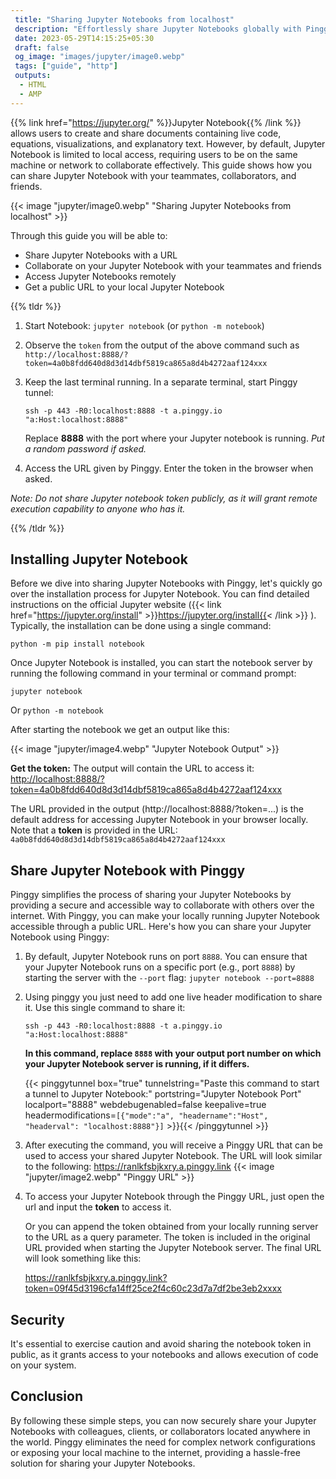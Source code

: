 ```yaml
---
 title: "Sharing Jupyter Notebooks from localhost" 
 description: "Effortlessly share Jupyter Notebooks globally with Pinggy. Securely collaborate, access, and obtain a public URL for your locally running Jupyter Notebook. No complex setups, just seamless sharing."
 date: 2023-05-29T14:15:25+05:30 
 draft: false 
 og_image: "images/jupyter/image0.webp"
 tags: ["guide", "http"]
 outputs:
  - HTML
  - AMP
---
```


{{% link href="https://jupyter.org/" %}}Jupyter Notebook{{% /link %}} allows users to create and share documents containing live code, equations, visualizations, and explanatory text. However, by default, Jupyter Notebook is limited to local access, requiring users to be on the same machine or network to collaborate effectively. This guide shows how you can share Jupyter Notebook with your teammates, collaborators, and friends.

{{< image "jupyter/image0.webp" "Sharing Jupyter Notebooks from localhost" >}}

Through this guide you will be able to:

- Share Jupyter Notebooks with a URL
- Collaborate on your Jupyter Notebook with your teammates and friends
- Access Jupyter Notebooks remotely
- Get a public URL to your local Jupyter Notebook

{{% tldr %}}

1. Start Notebook: `jupyter notebook` (or `python -m notebook`)
2. Observe the `token` from the output of the above command such as `http://localhost:8888/?token=4a0b8fdd640d8d3d14dbf5819ca865a8d4b4272aaf124xxx`
3. Keep the last terminal running. In a separate terminal, start Pinggy tunnel:

   ```
   ssh -p 443 -R0:localhost:8888 -t a.pinggy.io "a:Host:localhost:8888"
   ```

   Replace **8888** with the port where your Jupyter notebook is running. _Put a random password if asked._

4. Access the URL given by Pinggy. Enter the token in the browser when asked.

_Note: Do not share Jupyter notebook token publicly, as it will grant remote execution capability to anyone who has it._

{{% /tldr %}}

## Installing Jupyter Notebook

Before we dive into sharing Jupyter Notebooks with Pinggy, let's quickly go over the installation process for Jupyter Notebook. You can find detailed instructions on the official Jupyter website ({{< link href="https://jupyter.org/install" >}}https://jupyter.org/install{{< /link >}} ). Typically, the installation can be done using a single command:

```
python -m pip install notebook
```

Once Jupyter Notebook is installed, you can start the notebook server by running the following command in your terminal or command prompt:

```
jupyter notebook
```

Or `python -m notebook`

After starting the notebook we get an output like this:

{{< image "jupyter/image4.webp" "Jupyter Notebook Output" >}}

**Get the token:** The output will contain the URL to access it:
[http://localhost:8888/?token=4a0b8fdd640d8d3d14dbf5819ca865a8d4b4272aaf124xxx](#)

The URL provided in the output (http://localhost:8888/?token=...) is the default address for accessing Jupyter Notebook in your browser locally. Note that a **token** is provided in the URL: `4a0b8fdd640d8d3d14dbf5819ca865a8d4b4272aaf124xxx`

## Share Jupyter Notebook with Pinggy

Pinggy simplifies the process of sharing your Jupyter Notebooks by providing a secure and accessible way to collaborate with others over the internet. With Pinggy, you can make your locally running Jupyter Notebook accessible through a public URL. Here's how you can share your Jupyter Notebook using Pinggy:

1.  By default, Jupyter Notebook runs on port `8888`. You can ensure that your Jupyter Notebook runs on a specific port (e.g., port `8888`) by starting the server with the `--port` flag: `jupyter notebook --port=8888`

2.  Using pinggy you just need to add one live header modification to share it. Use this single command to share it:

    ```
    ssh -p 443 -R0:localhost:8888 -t a.pinggy.io "a:Host:localhost:8888"
    ```

    **In this command, replace `8888` with your output port number on which your Jupyter Notebook server is running, if it differs.**

    {{< pinggytunnel box="true" tunnelstring="Paste this command to start a tunnel to Jupyter Notebook:" portstring="Jupyter Notebook Port" localport="8888" webdebugenabled=false keepalive=true headermodifications=`[{"mode":"a", "headername":"Host", "headerval": "localhost:8888"}]` >}}{{< /pinggytunnel >}}

3.  After executing the command, you will receive a Pinggy URL that can be used to access your shared Jupyter Notebook. The URL will look similar to the following: https://ranlkfsbjkxry.a.pinggy.link
    {{< image "jupyter/image2.webp" "Pinggy URL" >}}

4.  To access your Jupyter Notebook through the Pinggy URL, just open the url and input the **token** to access it.

    Or you can append the token obtained from your locally running server to the URL as a query parameter. The token is included in the original URL provided when starting the Jupyter Notebook server. The final URL will look something like this:

    https://ranlkfsbjkxry.a.pinggy.link?token=09f45d3196cfa14ff25ce2f4c60c23d7a7df2be3eb2xxxx

## Security

It's essential to exercise caution and avoid sharing the notebook token in public, as it grants access to your notebooks and allows execution of code on your system.

## Conclusion

By following these simple steps, you can now securely share your Jupyter Notebooks with colleagues, clients, or collaborators located anywhere in the world. Pinggy eliminates the need for complex network configurations or exposing your local machine to the internet, providing a hassle-free solution for sharing your Jupyter Notebooks.
